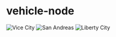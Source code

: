 # vehicle-node
![Vice City](http://109.227.228.4/pub/VC.png)
![San Andreas](http://109.227.228.4/pub/SA.png)
![Liberty City](http://109.227.228.4/pub/LC.png)